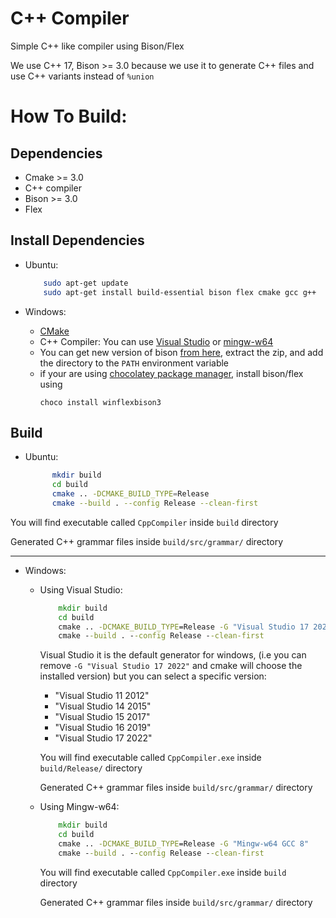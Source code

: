 # C++ Compiler
Simple C++ like compiler using Bison/Flex

We use C++ 17, Bison >= 3.0 because we use it to generate C++ files and use C++ variants instead of `%union`

# How To Build:
## Dependencies
  * Cmake >= 3.0
  * C++ compiler
  * Bison >= 3.0
  * Flex

## Install Dependencies
  * Ubuntu: 
    ```bash
        sudo apt-get update
        sudo apt-get install build-essential bison flex cmake gcc g++
    ```

  * Windows: 
    * [CMake](https://cmake.org/download/)
    * C++ Compiler: You can use [Visual Studio](https://visualstudio.microsoft.com/downloads/) or [mingw-w64](http://sourceforge.net/projects/mingw-w64/files/Toolchains%20targetting%20Win32/Personal%20Builds/mingw-builds/installer/mingw-w64-install.exe/download)
    * You can get new version of bison [from here](https://github.com/lexxmark/winflexbison/releases/tag/latest), extract the zip, and add the directory to the `PATH` environment variable
    * if your are using [chocolatey package manager](https://chocolatey.org/install), install bison/flex using
      ```
      choco install winflexbison3
      ```


## Build
  * Ubuntu: 
    ```bash
          mkdir build
          cd build
          cmake .. -DCMAKE_BUILD_TYPE=Release
          cmake --build . --config Release --clean-first
    ```
  You will find executable called `CppCompiler` inside `build` directory

  Generated C++ grammar files inside `build/src/grammar/` directory

------------------------------------------------------------------------------------

  * Windows:
    * Using Visual Studio:
      ```cmd
          mkdir build
          cd build
          cmake .. -DCMAKE_BUILD_TYPE=Release -G "Visual Studio 17 2022" -A x64
          cmake --build . --config Release --clean-first
      ```

      Visual Studio it is the default generator for windows, (i.e you can remove `-G "Visual Studio 17 2022"` and cmake will choose the installed version) but you can select a specific version:

      - "Visual Studio 11 2012"
      - "Visual Studio 14 2015"
      - "Visual Studio 15 2017"
      - "Visual Studio 16 2019"
      - "Visual Studio 17 2022"

      You will find executable called `CppCompiler.exe` inside `build/Release/` directory

      Generated C++ grammar files inside `build/src/grammar/` directory

    * Using Mingw-w64:
        ```cmd
            mkdir build
            cd build
            cmake .. -DCMAKE_BUILD_TYPE=Release -G "Mingw-w64 GCC 8"
            cmake --build . --config Release --clean-first
        ```

      You will find executable called `CppCompiler.exe` inside `build` directory

      Generated C++ grammar files inside `build/src/grammar/` directory
